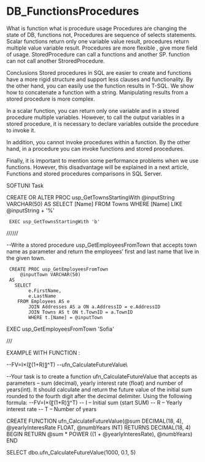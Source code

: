 # DB_FunctionsProcedures
What is function what is procedure usage
Procedures are changing the state of DB, functions not,
Procedures are sequence of selects statements.
Scalar functions return only one variable value result, 
procedures return multiple value variable  result.
Procedures are more flexible , give more field of usage.
StoredProcedure can call a functions and another SP.
function can not call another StroredProcedure.

Conclusions
Stored procedures in SQL are easier to create and functions have a more rigid structure and support less clauses and functionality. By the other hand, you can easily use the function results in T-SQL. We show how to concatenate a function with a string. Manipulating results from a stored procedure is more complex.

In a scalar function, you can return only one variable and in a stored procedure multiple variables. However, to call the output variables in a stored procedure, it is necessary to declare variables outside the procedure to invoke it.

In addition, you cannot invoke procedures within a function. By the other hand, in a procedure you can invoke functions and stored procedures.

Finally, it is important to mention some performance problems when we use functions. However, this disadvantage will be explained in a next article, Functions and stored procedures comparisons in SQL Server.

SOFTUNI Task 

CREATE OR ALTER PROC usp_GetTownsStartingWith
	    @inputString VARCHAR(50)
     AS 
	   SELECT [Name] 
	     FROM Towns
		 WHERE [Name] LIKE @inputString + '%'

     EXEC usp_GetTownsStartingWith 'b'
//////

 --Write a stored procedure usp_GetEmployeesFromTown that accepts town name as parameter and return the employees’ first and last name that live in the given town. 

	 CREATE PROC usp_GetEmployeesFromTown
	     @inputTown VARCHAR(50)
     AS 
	   SELECT 
	        e.FirstName, 
	        e.LastName 
		FROM Employees AS e
			JOIN Addresses AS a ON a.AddressID = e.AddressID
			JOIN Towns AS t ON t.TownID = a.TownID
			WHERE t.[Name] = @inputTown

   EXEC usp_GetEmployeesFromTown 'Sofia'
   
   
   ///

EXAMPLE WITH FUNCTION :

--FV=I×(〖(1+R)〗^T)
--ufn_CalculateFutureValue\


--Your task is to create a function ufn_CalculateFutureValue that accepts as parameters – sum (decimal), yearly interest rate (float) and number of years(int). It should calculate and return the future value of the initial sum rounded to the fourth digit after the decimal delimiter. Using the following formula:
--FV=I×(〖(1+R)〗^T)
--	I – Initial sum (start SUM)
--	R – Yearly interest rate
--	T – Number of years

CREATE FUNCTION ufn_CalculateFutureValue(@sum DECIMAL(18, 4), @yearlyInteresRate FLOAT, @numbYears INT)
RETURNS DECIMAL(18, 4) 
BEGIN 
    RETURN @sum * POWER ((1 + @yearlyInteresRate), @numbYears)
END 

SELECT dbo.ufn_CalculateFutureValue(1000, 0.1, 5)






